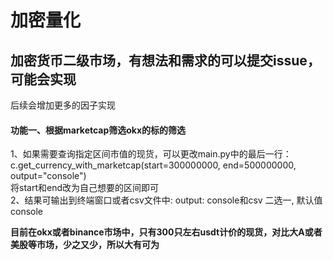# 加密量化
## 加密货币二级市场，有想法和需求的可以提交issue，可能会实现
后续会增加更多的因子实现

#### 功能一、根据marketcap筛选okx的标的筛选

<p>
1、如果需要查询指定区间市值的现货，可以更改main.py中的最后一行： </br>
c.get_currency_with_marketcap(start=300000000, end=500000000, output="console") </br>
将start和end改为自己想要的区间即可</br>
2、结果可输出到终端窗口或者csv文件中:
output: console和csv 二选一, 默认值console
</p>

**目前在okx或者binance市场中，只有300只左右usdt计价的现货，对比大A或者美股等市场，少之又少，所以大有可为**